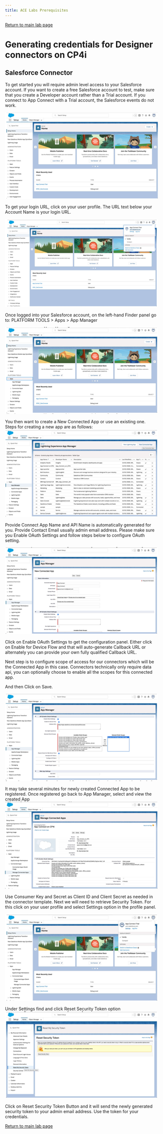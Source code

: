 ```yaml
---
title: ACE Labs Prerequisites
---
```


[Return to main lab page](../../acelabs/Overview/)

# Generating credentials for Designer connectors on CP4i

## Salesforce Connector

To get started you will require admin level access to your Salesforce account. If you want to create a free Salesforce account to test, make sure that you create a Developer account rather than a Trial account. If you connect to App Connect with a Trial account, the Salesforce events do not work.

![alt text][pic0]

To get your login URL, click on your user profile. The URL text below your Account Name is your login URL.

![alt text][pic1]

Once logged into your Salesforce account, on the left-hand Finder panel go to: PLATFORM TOOLS > Apps > App Manager

![alt text][pic2]

You then want to create a New Connected App or use an existing one. Steps for creating a new app are as follows:
![alt text][pic3]

Provide Connect App Name and API Name is automatically generated for you. Provide Contact Email usually admin email address.
Please make sure you Enable OAuth Settings and follow steps below to configure OAuth setting.


![alt text][pic4]

Click on Enable OAuth Settings to get the configuration panel.
Either click on Enable for Device Flow and that will auto-generate Callback URL or alternately you can provide your own fully qualified Callback URL.

Next step is to configure scope of access for our connectors which will be the Connected App in this case. Connectors technically only require data api, you can optionally choose to enable all the scopes for this connected app.

And then Click on Save.

![alt text][pic5]

It may take several minutes for newly created Connected App to be registered. Once registered go back to App Manager, select and view the created App
![alt text][pic6]

Use Consumer Key and Secret as Client ID and Client Secret as needed in the connector template. Next we will need to retrieve Security Token. For this click on your user profile and select Settings option in the profile panel.

![alt text][pic7]

Under Settings find and click Reset Security Token option
![alt text][pic8]

Click on Reset Security Token Button and it will send the newly generated security token to your admin email address. Use the token for your credentials.


[Return to main lab page](../index.md)


[pic0]: images/0.png
[pic1]: images/1.png
[pic2]: images/2.png
[pic3]: images/3.png
[pic4]: images/4.png
[pic5]: images/5.png
[pic6]: images/6.png
[pic7]: images/7.png
[pic8]: images/8.png
[pic9]: images/9.png
[pic10]: images/10.png
[pic11]: images/11.png
[pic12]: images/12.png
[pic13]: images/13.png
[pic14]: images/14.png
[pic15]: images/15.png
[pic16]: images/16.png
[pic17]: images/17.png
[pic18]: images/18.png
[pic19]: images/19.png
[pic20]: images/20.png
[pic21]: images/21.png
[pic22]: images/22.png
[pic23]: images/23.png
[pic24]: images/24.png
[pic25]: images/25.png
